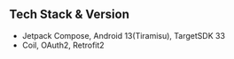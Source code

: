 ## Tech Stack & Version
- Jetpack Compose, Android 13(Tiramisu), TargetSDK 33
- Coil, OAuth2, Retrofit2